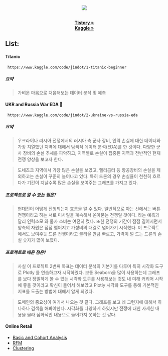 <div id = "header">
 <div id = "header" align="center">
  <img src="https://capsule-render.vercel.app/api?type=venom&color=auto&height=300&section=header&text=Wake%20Up!%20Jindot.&fontSize=55" />
  <p align="center">
    <br />
    <a href="https://94jindot.tistory.com//"><strong>Tistory »</strong></a>
    <br />
    <a href="https://www.kaggle.com/work/code/"><strong>Kaggle »</strong></a>
    <br />
 </div>
</div>
<div id = 'content'>
 
## List:
<!-- Titanic -->
####  Titanic
     https://www.kaggle.com/code/jindot/1-titanic-beginner
##### 요약
> 가벼운 마음으로 처음해보는 데이터 분석 및 예측
<!-- Titanic END -->
<!-- UKR RUS WAR-->
####  UKR and Russia War EDA 🥉
     https://www.kaggle.com/code/jindot/2-ukraine-vs-russia-eda
     
##### 요약 
> 우크라이나 러시아 전쟁에서의 러시아 측 군사 장비, 인력 손실에 대한 데이터와 가장 치열했던 지역에 대해서 탐색적 데이터 분석(EDA)를 한 것이다. 다양한 군사 장비의 손실 추세를 파악하고, 지역별로 손실이 집중된 지역과 전반적인 현재 전쟁 양상을 보고자 한다.

> 도네츠크 지역에서 가장 많은 손실을 보였고, 헬리콥터 등 항공장비의 손실을 제외하고는 손실이 꾸준히 늘어나고 있다. 특히 드론의 경우 손실율이 천천히 흐르다가 기간이 지날수록 많은 손실을 보여주는 그래프를 가지고 있다.

##### 프로젝트로 알 수 있는 점은?
> 현대전이 어떻게 진행되는지 흐름을 알 수 있다. 일반적으로 아는 선에서는 버튼 전쟁이라고 하는 서로 미사일을 계속해서 쏟아붇는 전쟁일 것이다. 라는 예측과 달리 인력소모 와 물자 소비는 여전히 컸다. 또한 전쟁의 기간이 점점 길어지면서 양측의 자원은 점점 떨어지고 가성비의 대결로 넘어가기 시작했다. 이 프로젝트에서도 보여주듯 드론 전쟁이라고 불리울 만큼 빠르고, 가격이 덜 드는 드론의 손실 숫자가 많이 보였다.

##### 프로젝트로 배운 점은?
> 사실 이 프로젝트 2번째 목표는 데이터 분석의 기본기를 다루며 특히 시각화 도구로 Plotly 를 연습하고자 시작하였다.
보통 Seaborn을 많이 사용하는데 그래프를 보다 정밀하게 볼 수 있는 시각화 도구를 사용해보는 것도 내 미래 커리어 시작에 좋을 것이라고 확신이 들어서 해보았고 Plotly 시각화 도구를 통해 기본적인 지표를 도출는 방법에 대해서 알게 되었다.

> 도메인의 중요성이 여기서 나오는 것 같다. 그래프를 보고 왜 그런지에 대해서 하나하나 검색을 해봐야한다. 시각화를 다양하게 하였지만 전쟁에 대한 자세한 내용을 몰라 심화적인 내용으로 들어가지 못하는 것 같다.
<!-- UKR RUS WAR END -->
<!-- Online Retail -->
####  Online Retail
* [Basic and Cohort Analysis](https://colab.research.google.com/drive/1HlMUq0xtaIHqBZkWQHBuZe_O0ixWgwRT)
* [RFM](https://colab.research.google.com/drive/1SIHPygiL6mWBzJMNia8d5c0mlb3mI9_B)
* [Clustering](https://colab.research.google.com/drive/1mFpEyo6-kHTXTp_SAMam8DN76eEoK1gL)


<!-- Online Retail -->
<br/>
<br/>


</div>
